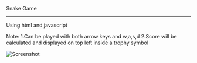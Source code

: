 Snake Game
----- ----

Using html and javascript

Note: 1.Can be played with both arrow keys and w,a,s,d 
      2.Score will be calculated and displayed on top left inside a trophy symbol 

![Screenshot](screenshot.PNG)       